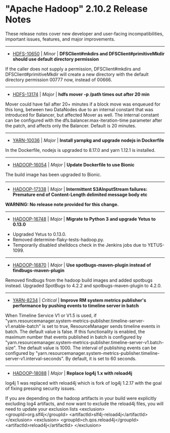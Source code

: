 
<!---
# Licensed to the Apache Software Foundation (ASF) under one
# or more contributor license agreements.  See the NOTICE file
# distributed with this work for additional information
# regarding copyright ownership.  The ASF licenses this file
# to you under the Apache License, Version 2.0 (the
# "License"); you may not use this file except in compliance
# with the License.  You may obtain a copy of the License at
#
#     http://www.apache.org/licenses/LICENSE-2.0
#
# Unless required by applicable law or agreed to in writing, software
# distributed under the License is distributed on an "AS IS" BASIS,
# WITHOUT WARRANTIES OR CONDITIONS OF ANY KIND, either express or implied.
# See the License for the specific language governing permissions and
# limitations under the License.
-->
# "Apache Hadoop"  2.10.2 Release Notes

These release notes cover new developer and user-facing incompatibilities, important issues, features, and major improvements.


---

* [HDFS-10650](https://issues.apache.org/jira/browse/HDFS-10650) | *Minor* | **DFSClient#mkdirs and DFSClient#primitiveMkdir should use default directory permission**

If the caller does not supply a permission, DFSClient#mkdirs and DFSClient#primitiveMkdir will create a new directory with the default directory permission 00777 now, instead of 00666.


---

* [HDFS-13174](https://issues.apache.org/jira/browse/HDFS-13174) | *Major* | **hdfs mover -p /path times out after 20 min**

Mover could have fail after 20+ minutes if a block move was enqueued for this long, between two DataNodes due to an internal constant that was introduced for Balancer, but affected Mover as well.
The internal constant can be configured with the dfs.balancer.max-iteration-time parameter after the patch, and affects only the Balancer. Default is 20 minutes.


---

* [YARN-10036](https://issues.apache.org/jira/browse/YARN-10036) | *Major* | **Install yarnpkg and upgrade nodejs in Dockerfile**

In the Dockerfile, nodejs is upgraded to 8.17.0 and yarn 1.12.1 is installed.


---

* [HADOOP-16054](https://issues.apache.org/jira/browse/HADOOP-16054) | *Major* | **Update Dockerfile to use Bionic**

The build image has been upgraded to Bionic.


---

* [HADOOP-17338](https://issues.apache.org/jira/browse/HADOOP-17338) | *Major* | **Intermittent S3AInputStream failures: Premature end of Content-Length delimited message body etc**

**WARNING: No release note provided for this change.**


---

* [HADOOP-16748](https://issues.apache.org/jira/browse/HADOOP-16748) | *Major* | **Migrate to Python 3 and upgrade Yetus to 0.13.0**

<!-- markdown -->
- Upgraded Yetus to 0.13.0.
- Removed determine-flaky-tests-hadoop.py.
- Temporarily disabled shelldocs check in the Jenkins jobs due to YETUS-1099.


---

* [HADOOP-16870](https://issues.apache.org/jira/browse/HADOOP-16870) | *Major* | **Use spotbugs-maven-plugin instead of findbugs-maven-plugin**

Removed findbugs from the hadoop build images and added spotbugs instead.
Upgraded SpotBugs to 4.2.2 and spotbugs-maven-plugin to 4.2.0.


---

* [YARN-8234](https://issues.apache.org/jira/browse/YARN-8234) | *Critical* | **Improve RM system metrics publisher's performance by pushing events to timeline server in batch**

When Timeline Service V1 or V1.5 is used, if "yarn.resourcemanager.system-metrics-publisher.timeline-server-v1.enable-batch" is set to true, ResourceManager sends timeline events in batch. The default value is false. If this functionality is enabled, the maximum number that events published in batch is configured by "yarn.resourcemanager.system-metrics-publisher.timeline-server-v1.batch-size". The default value is 1000. The interval of publishing events can be configured by "yarn.resourcemanager.system-metrics-publisher.timeline-server-v1.interval-seconds". By default, it is set to 60 seconds.


---

* [HADOOP-18088](https://issues.apache.org/jira/browse/HADOOP-18088) | *Major* | **Replace log4j 1.x with reload4j**

log4j 1 was replaced with reload4j which is fork of log4j 1.2.17 with the goal of fixing pressing security issues.

If you are depending on the hadoop artifacts in your build were explicitly excluding log4 artifacts, and now want to exclude the reload4j files, you will need to update your exclusion lists
\<exclusion\>
  \<groupId\>org.slf4j\</groupId\>
  \<artifactId\>slf4j-reload4j\</artifactId\>
\</exclusion\>
\<exclusion\>
  \<groupId\>ch.qos.reload4j\</groupId\>
  \<artifactId\>reload4j\</artifactId\>
\</exclusion\>



